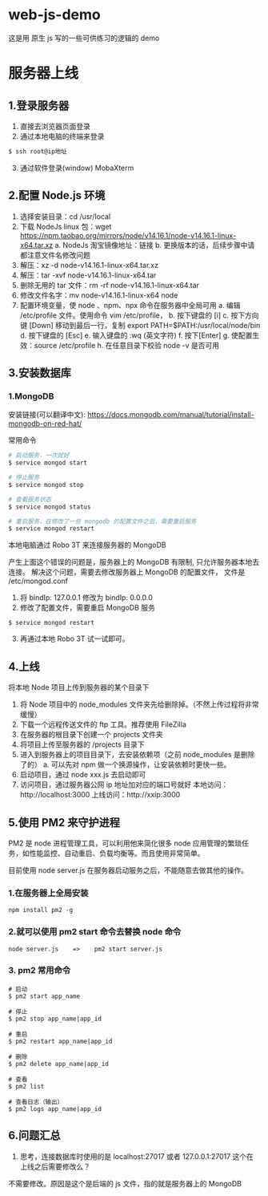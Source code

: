 # web-js-demo

这是用 原生 js 写的一些可供练习的逻辑的 demo

# 服务器上线

## 1.登录服务器

1. 直接去浏览器页面登录
2. 通过本地电脑的终端来登录

```javascript
$ ssh root@ip地址
```

3. 通过软件登录(window)
   MobaXterm

## 2.配置 Node.js 环境

1. 选择安装目录：cd /usr/local
2. 下载 NodeJs linux 包：wget https://npm.taobao.org/mirrors/node/v14.16.1/node-v14.16.1-linux-x64.tar.xz
   a. NodeJs 淘宝镜像地址：链接
   b. 更换版本的话，后续步骤中请都注意文件名修改问题
3. 解压：xz -d node-v14.16.1-linux-x64.tar.xz
4. 解压：tar -xvf node-v14.16.1-linux-x64.tar
5. 删除无用的 tar 文件：rm -rf node-v14.16.1-linux-x64.tar
6. 修改文件名字：mv node-v14.16.1-linux-x64 node
7. 配置环境变量，使 node 、npm、npx 命令在服务器中全局可用
   a. 编辑 /etc/profile 文件。使用命令 vim /etc/profile，
   b. 按下键盘的 [i]
   c. 按下方向键 [Down] 移动到最后一行，复制 export PATH=\$PATH:/usr/local/node/bin
   d. 按下键盘的 [Esc]
   e. 输入键盘的 :wq (英文字符)
   f. 按下[Enter]
   g. 使配置生效：source /etc/profile
   h. 在任意目录下校验 node -v 是否可用

## 3.安装数据库

### 1.MongoDB

安装链接(可以翻译中文): https://docs.mongodb.com/manual/tutorial/install-mongodb-on-red-hat/

常用命令

```bash
# 启动服务，一次就好
$ service mongod start

# 停止服务
$ service mongod stop

# 查看服务状态
$ service mongod status

# 重启服务，在修改了一些 mongodb 的配置文件之后，需要重启服务
$ service mongod restart
```

本地电脑通过 Robo 3T 来连接服务器的 MongoDB

产生上面这个错误的问题是，服务器上的 MongoDB 有限制, 只允许服务器本地去连接。
解决这个问题，需要去修改服务器上 MongoDB 的配置文件，
文件是 /etc/mongod.conf

1. 将 bindIp: 127.0.0.1 修改为 bindIp: 0.0.0.0
2. 修改了配置文件，需要重启 MongoDB 服务

```
$ service mongod restart
```

3. 再通过本地 Robo 3T 试一试即可。

## 4.上线

将本地 Node 项目上传到服务器的某个目录下

1. 将 Node 项目中的 node_modules 文件夹先给删除掉。（不然上传过程将非常缓慢）
2. 下载一个远程传送文件的 ftp 工具。推荐使用 FileZilla
3. 在服务器的根目录下创建一个 projects 文件夹
4. 将项目上传至服务器的 /projects 目录下
5. 进入到服务器上的项目目录下，去安装依赖项（之前 node_modules 是删除了的）
   a. 可以先对 npm 做一个换源操作，让安装依赖时更快一些。
6. 启动项目，通过 node xxx.js 去启动即可
7. 访问项目，通过服务器公网 ip 地址加对应的端口号就好
   本地访问：http://localhost:3000
   上线访问：http://xxip:3000

## 5.使用 PM2 来守护进程

PM2 是 node 进程管理工具，可以利用他来简化很多 node 应用管理的繁琐任务，如性能监控、自动重启、负载均衡等。而且使用非常简单。

目前使用 node server.js 在服务器启动服务之后，不能随意去做其他的操作。

### 1.在服务器上全局安装

```
npm install pm2 -g
```

### 2.就可以使用 pm2 start 命令去替换 node 命令

```
node server.js    =>    pm2 start server.js
```

### 3. pm2 常用命令

```
# 启动
$ pm2 start app_name

# 停止
$ pm2 stop app_name|app_id

# 重启
$ pm2 restart app_name|app_id

# 删除
$ pm2 delete app_name|app_id

# 查看
$ pm2 list

# 查看日志（输出）
$ pm2 logs app_name|app_id
```

## 6.问题汇总

1. 思考，连接数据库时使用的是 localhost:27017 或者 127.0.0.1:27017 这个在上线之后需要修改么？

不需要修改。原因是这个是后端的 js 文件，指的就是服务器上的 MongoDB
